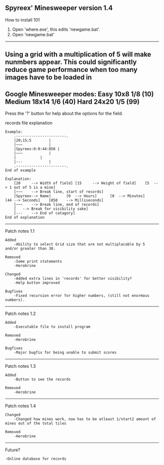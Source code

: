 Spyreex' Minesweeper version 1.4
-----

How to install 101

1. Open 'where.exe', this edits 'newgame.bat'.
2. Open 'newgame.bat'
-----

Using a grid with a multiplication of 5 will make nunmbers appear. This could significantly reduce game performance when too many images have to be loaded in
-----

Google Minesweeper modes:
Easy		10x8 1/8 (10)
Medium		18x14 1/6 (40)
Hard		24x20 1/5 (99)
-----

Press the '?' button for help about the options for the field.


records file explanation

	Example:
		.-----------------------.
		|20;15;5		|
		|~~~			|
		|Spyreex:0:0:44:850	|
		|~~~			|
		|			|
		|---			|
		.-----------------------.
	End of example
	
	Explanation:
		[20 	--> Width of field]	[15 	--> Height of field]	[5 	--> 1 out of 5 is a mine]
		[~~~	--> Break line, start of records]
		[Spyreex--> Name]		[0	--> Hours]		[0	--> Minutes]	[44	--> Seconds]	[850	--> Milliseconds]
		[~~~	--> Break line, end of records]
		[	--> Break for visibility sake]
		[---	--> End of catagory]
	End of explanation
-----


Patch notes 1.1

	Added
		-Ability to select Grid size that are not multiplacable by 5 and/or greater than 30.
	
	Removed
		-Some print statements
		-Herobrine
		
	Changed
		-Added extra lines in 'records' for better visibility?
		-Help button improved
			
	Bugfixes
		-Fixed recursion error for higher numbers, (still not enormous numbers).
-----

Patch notes 1.2
		
	Added
		-Executable file to install program
	
	Removed
		-Herobrine

	Bugfixes
		-Major bugfix for being unable to submit scores
-----

Patch notes 1.3

	Added
		-Button to see the records

	Removed
		-Herobrine
-----

Patch notes 1.4

	Changed
		-Changed how mines work, now has to be atleast 1/start2	amount of mines out of the total tiles

	Removed
		-Herobrine

-----

Future?

	-Online database for records